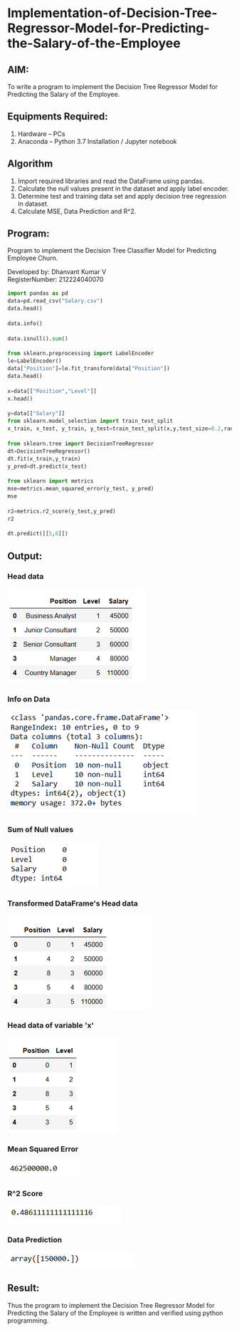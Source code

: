 # Implementation-of-Decision-Tree-Regressor-Model-for-Predicting-the-Salary-of-the-Employee

## AIM:
To write a program to implement the Decision Tree Regressor Model for Predicting the Salary of the Employee.

## Equipments Required:
1. Hardware – PCs
2. Anaconda – Python 3.7 Installation / Jupyter notebook

## Algorithm
1. Import required libraries and read the DataFrame using pandas.
2. Calculate the null values present in the dataset and apply label encoder.
3. Determine test and training data set and apply decision tree regression in dataset.
4. Calculate MSE, Data Prediction and R^2.

## Program:

Program to implement the Decision Tree Classifier Model for Predicting Employee Churn.

Developed by: Dhanvant Kumar V                                                                             
RegisterNumber: 212224040070

```python 
import pandas as pd
data=pd.read_csv("Salary.csv")
data.head()

data.info()

data.isnull().sum()

from sklearn.preprocessing import LabelEncoder
le=LabelEncoder()
data["Position"]=le.fit_transform(data["Position"])
data.head()

x=data[["Position","Level"]]
x.head()

y=data[["Salary"]]
from sklearn.model_selection import train_test_split
x_train, x_test, y_train, y_test=train_test_split(x,y,test_size=0.2,random_state=2)

from sklearn.tree import DecisionTreeRegressor
dt=DecisionTreeRegressor()
dt.fit(x_train,y_train)
y_pred=dt.predict(x_test)

from sklearn import metrics
mse=metrics.mean_squared_error(y_test, y_pred)
mse

r2=metrics.r2_score(y_test,y_pred)
r2

dt.predict([[5,6]])
```

## Output:
### Head data
![alt text](image.png)
### Info on Data
![alt text](image-1.png)
### Sum of Null values
![alt text](image-2.png)
### Transformed DataFrame's Head data
![alt text](image-3.png)
### Head data of variable 'x'
![alt text](image-4.png)
### Mean Squared Error
![alt text](image-5.png)
### R^2 Score
![alt text](image-6.png)
### Data Prediction
![alt text](image-7.png)


## Result:
Thus the program to implement the Decision Tree Regressor Model for Predicting the Salary of the Employee is written and verified using python programming.
